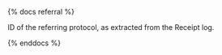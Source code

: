 {% docs referral %}

ID of the referring protocol, as extracted from the Receipt log.

{% enddocs %}
